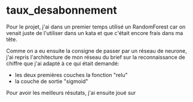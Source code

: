 # taux_desabonnement

Pour le projet, j'ai dans un premier temps utilisé un RandomForest car on venait juste de l'utiliser dans un kata et que c'était encore frais dans ma tête.

Comme on a eu ensuite la consigne de passer par un réseau de neurone, j'ai repris l'architecture de mon réseau du brief sur la reconnaissance de chiffre que j'ai adapté à ce qui était demandé: 

* les deux premières couches la fonction "relu"
* la couche de sortie "sigmoid"

Pour avoir les meilleurs résutats, j'ai ensuite joué sur 
